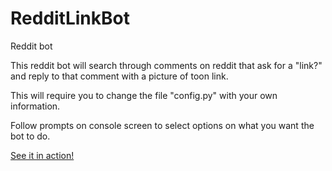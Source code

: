 # RedditLinkBot
Reddit bot

This reddit bot will search through comments on reddit that ask for a "link?" and reply to that comment with a picture of toon link.

This will require you to change the file "config.py" with your own information.

Follow prompts on console screen to select options on what you want the bot to do.

[See it in action!](https://www.reddit.com/user/ResVenBot/)
